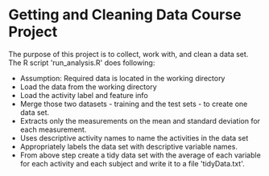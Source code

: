 # Getting and Cleaning Data Course Project

The purpose of this project is to collect, work with, and clean a data set. The R script 'run_analysis.R' does following:

- Assumption: Required data is located in the working directory
- Load the data from the working directory
- Load the activity label and feature info
- Merge those two datasets - training and the test sets  - to create one data set.
- Extracts only the measurements on the mean and standard deviation for each measurement.
- Uses descriptive activity names to name the activities in the data set
- Appropriately labels the data set with descriptive variable names.
- From above step create a tidy data set with the average of each variable for each activity and each subject and write it to a file 'tidyData.txt'.
